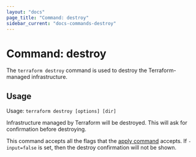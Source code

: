 ```yaml
---
layout: "docs"
page_title: "Command: destroy"
sidebar_current: "docs-commands-destroy"
---
```


# Command: destroy

The `terraform destroy` command is used to destroy the Terraform-managed
infrastructure.

## Usage

Usage: `terraform destroy [options] [dir]`

Infrastructure managed by Terraform will be destroyed. This will ask for
confirmation before destroying.

This command accepts all the flags that the
[apply command](/docs/commands/apply.html) accepts. If `-input=false` is
set, then the destroy confirmation will not be shown.
